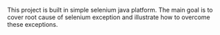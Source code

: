This project is built in  simple selenium java platform. 
The main goal is to cover root cause of selenium exception and
illustrate how to overcome these exceptions.
